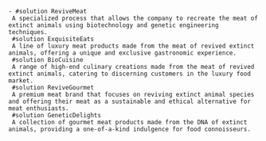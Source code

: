     - #solution ReviveMeat
     A specialized process that allows the company to recreate the meat of extinct animals using biotechnology and genetic engineering techniques.
     #solution ExquisiteEats
     A line of luxury meat products made from the meat of revived extinct animals, offering a unique and exclusive gastronomic experience.
     #solution BioCuisine
     A range of high-end culinary creations made from the meat of revived extinct animals, catering to discerning customers in the luxury food market.
     #solution ReviveGourmet
     A premium meat brand that focuses on reviving extinct animal species and offering their meat as a sustainable and ethical alternative for meat enthusiasts.
     #solution GeneticDelights
     A collection of gourmet meat products made from the DNA of extinct animals, providing a one-of-a-kind indulgence for food connoisseurs.

